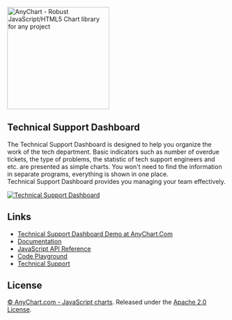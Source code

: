 [<img src="https://cdn.anychart.com/images/logo-transparent-segoe.png?2" width="234px" alt="AnyChart - Robust JavaScript/HTML5 Chart library for any project">](http://www.anychart.com)

## Technical Support Dashboard
The Technical Support Dashboard is designed to help you organize the work of the tech department. Basic indicators such as number of overdue tickets, the type of problems,  the statistic of tech support engineers and etc. are presented as simple charts. You won't need to find the information in separate programs, everything is shown  in one place.  
Technical Support Dashboard provides you managing your team effectively.

[<img src="http://i86.fastpic.ru/big/2016/1230/93/478228a194ecea4553890383f47a7493.png" alt="Technical Support Dashboard">]()

## Links
* [Technical Support Dashboard Demo at AnyChart.Com]()
* [Documentation](https://docs.anychart.com)
* [JavaScript API Reference](https://api.anychart.com)
* [Code Playground](https://playground.anychart.com)
* [Technical Support](https://anychart.com/support)

## License
[© AnyChart.com - JavaScript charts](http://www.anychart.com). Released under the [Apache 2.0 License](https://github.com/anychart-solutions/technical-support-dashboard/blob/master/LICENSE).
